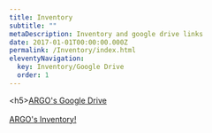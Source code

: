 ```yaml
---
title: Inventory
subtitle: ""
metaDescription: Inventory and google drive links
date: 2017-01-01T00:00:00.000Z
permalink: /Inventory/index.html
eleventyNavigation:
  key: Inventory/Google Drive
  order: 1
---
```


<h5\><a href="https://drive.google.com/drive/folders/1RZt1BYfB53kOAyApI1Lb6WCSpY0EQ1ji?usp=share_link" target="_blank">ARGO's Google Drive</a><br><br><a href="https://docs.google.com/spreadsheets/d/1JOJ8n2lsqkcz6rXkGZgr_XLZlslDUwCXhgdrO-43J8Y/edit?usp=share_link" target="_blank">ARGO's Inventory!</a></h5>